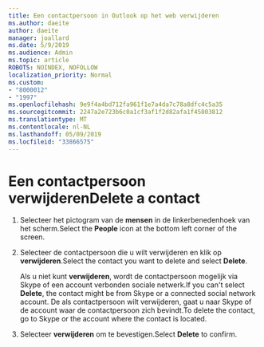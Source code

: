 ```yaml
---
title: Een contactpersoon in Outlook op het web verwijderen
ms.author: daeite
author: daeite
manager: joallard
ms.date: 5/9/2019
ms.audience: Admin
ms.topic: article
ROBOTS: NOINDEX, NOFOLLOW
localization_priority: Normal
ms.custom:
- "8000012"
- "1997"
ms.openlocfilehash: 9e9f4a4bd712fa961f1e7a4da7c78a8dfc4c5a35
ms.sourcegitcommit: 2247a2e723b6c0a1cf3af1f2d82afa1f45803812
ms.translationtype: MT
ms.contentlocale: nl-NL
ms.lasthandoff: 05/09/2019
ms.locfileid: "33866575"
---
```

# <a name="delete-a-contact"></a><span data-ttu-id="2be1f-102">Een contactpersoon verwijderen</span><span class="sxs-lookup"><span data-stu-id="2be1f-102">Delete a contact</span></span>

1. <span data-ttu-id="2be1f-103">Selecteer het pictogram van de **mensen** in de linkerbenedenhoek van het scherm.</span><span class="sxs-lookup"><span data-stu-id="2be1f-103">Select the **People** icon at the bottom left corner of the screen.</span></span>

2. <span data-ttu-id="2be1f-104">Selecteer de contactpersoon die u wilt verwijderen en klik op **verwijderen**.</span><span class="sxs-lookup"><span data-stu-id="2be1f-104">Select the contact you want to delete and select **Delete**.</span></span>

    <span data-ttu-id="2be1f-105">Als u niet kunt **verwijderen**, wordt de contactpersoon mogelijk via Skype of een account verbonden sociale netwerk.</span><span class="sxs-lookup"><span data-stu-id="2be1f-105">If you can't select **Delete**, the contact might be from Skype or a connected social network account.</span></span> <span data-ttu-id="2be1f-106">De als contactpersoon wilt verwijderen, gaat u naar Skype of de account waar de contactpersoon zich bevindt.</span><span class="sxs-lookup"><span data-stu-id="2be1f-106">To delete the contact, go to Skype or the account where the contact is located.</span></span>

3. <span data-ttu-id="2be1f-107">Selecteer **verwijderen** om te bevestigen.</span><span class="sxs-lookup"><span data-stu-id="2be1f-107">Select **Delete** to confirm.</span></span>